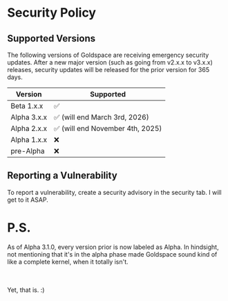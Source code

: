 # Security Policy

## Supported Versions

The following versions of Goldspace are receiving emergency security updates. After a new major version (such as going from v2.x.x to v3.x.x) releases, security updates will be released for the prior version for 365 days.

| Version | Supported          |
| ------- | ------------------ |
| Beta 1.x.x | ✅
| Alpha 3.x.x  |  :white_check_mark: (will end March 3rd, 2026) |
| Alpha 2.x.x   | :white_check_mark: (will end November 4th, 2025) |
| Alpha 1.x.x   | :x:                |
| pre-Alpha   | :x: |

## Reporting a Vulnerability

To report a vulnerability, create a security advisory in the security tab. I will get to it ASAP.

# P.S.

As of Alpha 3.1.0, every version prior is now labeled as Alpha. In hindsight, not mentioning that it's in the alpha phase made Goldspace sound kind of like a complete kernel, when it totally isn't. <br> <br> <br>


Yet, that is. :)
